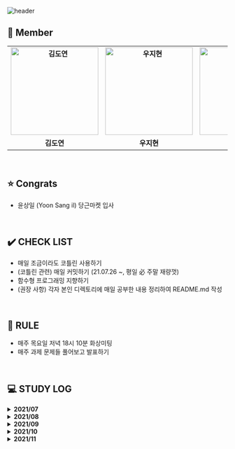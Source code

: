 ![header](https://capsule-render.vercel.app/api?type=waving&color=gradient&customColorList=10&height=320&section=header&text=Kotlism&fontSize=90&fontAlignY=35&desc=🐇%20Let's%20study%20Kotlin%20together!&descAlignY=60)


 ## 👋 **Member**

<table align="center" style="font-weight : bold">
    <tr>
        <td align="center">
            <a href="https://github.com/DyeonKim">                 
                <img alt="김도연" src="https://avatars.githubusercontent.com/DyeonKim" width="200" />            
            </a>
        </td>
        <td align="center">
            <a href="https://github.com/wjh51333">                 
                <img alt="우지현" src="https://avatars.githubusercontent.com/wjh51333" width="200" />            
            </a>
        </td>
        <td align="center">
            <a href="https://github.com/sangilyoon-dev">                 
                <img alt="윤상일" src="https://avatars.githubusercontent.com/sangilyoon-dev" width="200" />            
            </a>
        </td>
        <td align="center">
            <a href="https://github.com/eel0511">                 
                <img alt="이수형" src="https://avatars.githubusercontent.com/eel0511" width="200" />            
            </a>
        </td>
        <td align="center">
            <a href="https://github.com/Jueundev">                 
                <img alt="최주은" src="https://avatars.githubusercontent.com/Jueundev" width="200" />            
            </a>
        </td>
    </tr>
    <tr>
        <td align="center">김도연</td>
        <td align="center">우지현</td>
        <td align="center">🎉 윤상일</td>
        <td align="center">이수형</td>
        <td align="center">최주은</td>
    </tr>
</table>

<br />

## ⭐ **Congrats**
 - 윤상일 (Yoon Sang il) 당근마켓 입사

<br />

## ✔️ **CHECK LIST**  
- 매일 조금이라도 코틀린 사용하기  
- (코틀린 관련) 매일 커밋하기 (21.07.26 ~, 평일 必 주말 재량껏)  
- 함수형 프로그래밍 지향하기  
- (권장 사항) 각자 본인 디렉토리에 매일 공부한 내용 정리하여 README.md 작성
  

<br />

## 📌 **RULE**  
 - 매주 목요일 저녁 18시 10분 화상미팅  
 - 매주 과제 문제들 풀어보고 발표하기  

<br />

## 💻 STUDY LOG

<details markdown="1">
<summary><strong> 2021/07</strong></summary>

- 1주차 (2021/7/23 ~ 2021/07/30)

  [백준 알고리즘 단계별 문제풀이 ~20](https://www.acmicpc.net/step)

</details>



<details markdown="1">
<summary><strong> 2021/08</strong></summary>

- 2주차 (2021/7/31 ~ 2021/08/06)

  |  레벨   |                             문제                             |   유형   |
  | :-----: | :----------------------------------------------------------: | :------: |
  | Level 3 | [네트워크](https://programmers.co.kr/learn/courses/30/lessons/43162) | DFS/BFS  |
  | Level 2 | [순위 검색](https://programmers.co.kr/learn/courses/30/lessons/72412) | 자료구조 |
  | Level 2 | [문자열 압축](https://programmers.co.kr/learn/courses/30/lessons/60057) |  문자열  |

  

- 3주차 (2021/08/07 ~ 2021/08/13)

  |  레벨  |                             문제                             |  유형   |
  | :----: | :----------------------------------------------------------: | :-----: |
  | 실버 1 |   [BOJ 7576 토마토](https://www.acmicpc.net/problem/7576)    |   BFS   |
  | 실버 2 | [BOJ 1012 유기농 배추](https://www.acmicpc.net/problem/1012) | DFS/BFS |
  | 골드 5 |   [BOJ 2589 보물섬](https://www.acmicpc.net/problem/2589)    |   BFS   |

  

- 4주차 (2021/08/14 ~ 2021/08/20)

  |  레벨  |                            문제                            |      유형      |
  | :----: | :--------------------------------------------------------: | :------------: |
  | 골드 5 | [BOJ 2800 괄호제거](https://www.acmicpc.net/problem/2800)  |    자료구조    |
  | 실버 2 | [BOJ 11279 최대 힙](https://www.acmicpc.net/problem/11279) |    자료구조    |
  | 골드 3 |   [BOJ 4256 트리](https://www.acmicpc.net/problem/4256)    | 트리, 분할정복 |

  

- 5주차 (2021/08/21 ~ 2021/08/27)

  |  레벨  |                             문제                             |  유형  |
  | :----: | :----------------------------------------------------------: | :----: |
  | 실버 3 | [BOJ 21275 폰 호석만](https://www.acmicpc.net/problem/21275) |  수학  |
  | 골드 5 | [BOJ 19598 최소 회의실 개수](https://www.acmicpc.net/problem/19598) | 그리디 |
  | 실버 1 | [BOJ 21317 징검다리 건너기](https://www.acmicpc.net/problem/21317) |   DP   |

  

</details>


<details markdown="1">
<summary><strong> 2021/09</strong></summary>
<br>
<table style="text-aling:center">
    <thead>
        <tr align="center">
        	<th> </th>
    		<th>레벨</th>
    		<th>문제</th>
    		<th>유형</th>
    	</tr>
    </thead>
    <tbody>
        <tr align="center">
            <td rowspan="3">6주차<br>(2021/08/28 ~ 2021/09/03)</td>
            <td>골드 4</td>
            <td>
                <a href="https://www.acmicpc.net/problem/1915">
                    BOJ 1915 가장 큰 정사각형
                </a>
            </td>
            <td>DP</td>
        </tr>
        <tr align="center">
            <td>실버 1</td>
            <td>
                <a href="https://www.acmicpc.net/problem/10922">
                    BOJ 10922 겹치는 건 싫어
                </a>
            </td>
            <td>투 포인터</td>
        </tr>
        <tr align="center">
            <td>실버 1</td>
            <td>
                <a href="https://www.acmicpc.net/problem/21608">
                    BOJ 21608 상어 초등학교
                </a>
            </td>
            <td>구현</td>
        </tr>
        <tr align="center">
            <td rowspan="3">7주차<br>(2021/09/04 ~ 2021/09/11)</td>
            <td>골드 5</td>
            <td>
                <a href="https://www.acmicpc.net/problem/15686">
                    BOJ 15686 치킨 배달
                </a>
            </td>
            <td>브루트포스</td>
        </tr>
        <tr align="center">
            <td>골드 5</td>
            <td>
                <a href="https://www.acmicpc.net/problem/16234">
                    BOJ 16234 인구 이동
                </a>
            </td>
            <td>BFS, 구현, 시뮬레이션</td>
        </tr>
        <tr align="center">
            <td>골드 5</td>
            <td>
                <a href="https://www.acmicpc.net/problem/13023">
                    BOJ 13023 ABCDE
                </a>
            </td>
            <td>DFS</td>
        </tr>
        <tr align="center">
            <td rowspan="3">8주차<br>(2021/09/12 ~ 2021/09/19)</td>
            <td>골드 4</td>
            <td>
                <a href="https://www.acmicpc.net/problem/13397">
                    BOJ 13397 구간 나누기 2
                </a>
            </td>
            <td>이분 탐색</td>
        </tr>
        <tr align="center">
            <td>골드 4</td>
            <td>
                <a href="https://www.acmicpc.net/problem/2580">
                    BOJ 2580 스도쿠
                </a>
            </td>
            <td>백트래킹</td>
        </tr>
        <tr align="center">
            <td>골드 4</td>
            <td>
                <a href="https://www.acmicpc.net/problem/2374">
                    BOJ 2374 같은 수로 만들기
                </a>
            </td>
            <td>분할정복, 그리디</td>
        </tr>
        <tr align="center">
            <td rowspan="3">9주차<br>(2021/09/17 ~ 2021/09/23)</td>
            <td>골드 4</td>
            <td>
                <a href="https://www.acmicpc.net/problem/16916">
                    BOJ 16916 부분 문자열
                </a>
            </td>
            <td>문자열</td>
        </tr>
        <tr align="center">
            <td>골드 3</td>
            <td>
                <a href="https://www.acmicpc.net/problem/1918">
                    BOJ 1918 후위 표기식
                </a>
            </td>
            <td>자료구조</td>
        </tr>
        <tr align="center">
            <td>골드 5</td>
            <td>
                <a href="https://www.acmicpc.net/problem/7662">
                    BOJ 7662 이중 우선순위 큐
                </a>
            </td>
            <td>자료구조</td>
        </tr>
        <tr align="center">
            <td rowspan="3">10주차<br>(2021/09/24 ~ 2021/09/30)</td>
            <td>골드 2</td>
            <td>
                <a href="https://www.acmicpc.net/problem/2263">
                    BOJ 2263 트리의 순회
                </a>
            </td>
            <td>트리</td>
        </tr>
        <tr align="center">
            <td>골드 5</td>
            <td>
                <a href="https://www.acmicpc.net/problem/1747">
                    BOJ 1747 소수 & 팰린드롬
                </a>
            </td>
            <td>브루트포스, 에라토스테네스의 체</td>
        </tr>
    </tbody>
</table>


</details>


<details markdown="1">
<summary><strong> 2021/10</strong></summary>
<br>
<table style="text-aling:center">
    <thead>
        <tr align="center">
        	<th> </th>
    		<th>레벨</th>
    		<th>문제</th>
    		<th>유형</th>
    	</tr>
    </thead>
    <tbody>
        <tr align="center">
            <td rowspan="3">11주차<br>(2021/10/01 ~ 2021/10/07)</td>
            <td>골드 4</td>
            <td>
                <a href="https://www.acmicpc.net/problem/1715">
                    BOJ 1715 카드 정렬하기
                </a>
            </td>
            <td>그리디</td>
        </tr>
        <tr align="center">
            <td>실버 1</td>
            <td>
                <a href="https://www.acmicpc.net/problem/21317">
                    BOJ 21317 징검다리 건너기
                </a>
            </td>
            <td>DP</td>
        </tr>
        <tr align="center">
            <td>골드 3</td>
            <td>
                <a href="https://www.acmicpc.net/problem/10942">
                    BOJ 10942 팰린드롬?
                </a>
            </td>
            <td>DP</td>
        </tr>
        <tr align="center">
            <td rowspan="3">12주차<br>(2021/10/08 ~ 2021/10/15)</td>
            <td>골드 4</td>
            <td>
                <a href="https://www.acmicpc.net/problem/1806">
                    BOJ 1806 부분합
                </a>
            </td>
            <td>투 포인터</td>
        </tr>
        <tr align="center">
            <td>골드 1</td>
            <td>
                <a href="https://www.acmicpc.net/problem/21611">
                    BOJ 21611 마법사 상어와 블리자드
                </a>
            </td>
            <td>구현</td>
        </tr>
        <tr align="center">
            <td>골드 4</td>
            <td>
                <a href="https://www.acmicpc.net/problem/16932">
                    BOJ 16932 모양 만들기
                </a>
            </td>
            <td>그래프 탐색</td>
        </tr>
        <tr align="center">
            <td rowspan="3">14주차<br>(2021/10/23 ~ 2021/10/28)</td>
             <td>골드 5</td>
            <td>
                <a href="https://www.acmicpc.net/problem/14500">
                    BOJ 14500 테트로미노
                </a>
            </td>
            <td>완전탐색</td>
        </tr>
        <tr align="center">
            <td>골드 4</td>
            <td>
                <a href="https://www.acmicpc.net/problem/17144">
                    BOJ 17144 미세먼지 안녕!
                </a>
            </td>
            <td>시뮬레이션</td>
        </tr>
        <tr align="center">
            <td>골드 4</td>
            <td>
                <a href="https://www.acmicpc.net/problem/1477">
                    BOJ 1477 휴게소 세우기
                </a>
            </td>
            <td>이분탐색</td>
        </tr>
    </tbody>
</table>

</details>



<details markdown="1">
<summary><strong> 2021/11</strong></summary>
<br>
<table style="text-aling:center">
    <thead>
        <tr align="center">
        	<th> </th>
    		<th>레벨</th>
    		<th>문제</th>
    		<th>유형</th>
    	</tr>
    </thead>
    <tbody>
        <tr align="center">
            <td rowspan="3">15주차<br>(2021/10/29 ~ 2021/11/04)</td>
            <td>골드 2</td>
            <td>
                <a href="https://www.acmicpc.net/problem/17136">
                    BOJ 17136 색종이 붙이기
                </a>
            </td>
            <td>백트래킹</td>
        </tr>
        <tr align="center">
            <td>골드 4</td>
            <td>
                <a href="https://www.acmicpc.net/problem/1493">
                    BOJ 1493 박스 채우기
                </a>
            </td>
            <td>분할정복</td>
        </tr>
        <tr align="center">
            <td>골드 5</td>
            <td>
                <a href="https://www.acmicpc.net/problem/2671">
                    BOJ 2671 잠수함식별
                </a>
            </td>
            <td>문자열</td>
        </tr>
        <tr align="center">
            <td rowspan="3">16주차<br>(2021/11/05 ~ 2021/11/11)</td>
            <td>골드 5</td>
            <td>
                <a href="https://www.acmicpc.net/problem/2493">
                    BOJ 2493 탑
                </a>
            </td>
            <td>자료구조</td>
        </tr>
        <tr align="center">
            <td>골드 4</td>
            <td>
                <a href="https://www.acmicpc.net/problem/17255">
                    BOJ 17255 N으로 만들기
                </a>
            </td>
            <td>자료구조</td>
        </tr>
        <tr align="center">
            <td>골드 5</td>
            <td>
                <a href="https://www.acmicpc.net/problem/14675">
                    BOJ 14675 단절점과 단절선
                </a>
            </td>
            <td>트리</td>
        </tr>
        <tr align="center">
            <td rowspan="3">17주차<br>(2021/11/12 ~ 2021/11/18)</td>
             <td>골드 3</td>
            <td>
                <a href="https://www.acmicpc.net/problem/2109">
                    BOJ 2109 순회강연
                </a>
            </td>
            <td>그리디</td>
        </tr>
        <tr align="center">
            <td>골드 5</td>
            <td>
                <a href="https://www.acmicpc.net/problem/12865">
                    BOJ 12865 평범한 배낭
                </a>
            </td>
            <td>DP</td>
        </tr>
        <tr align="center">
            <td>골드 4</td>
            <td>
                <a href="https://www.acmicpc.net/problem/15961">
                    BOJ 15961 회전 초밥
                </a>
            </td>
            <td>투 포인터, 슬라이딩 윈도우</td>
        </tr>
        <tr align="center">
            <td rowspan="3">18주차<br>(2021/11/19 ~ 2021/11/25)</td>
             <td>골드 2</td>
            <td>
                <a href="https://www.acmicpc.net/problem/12100">
                    BOJ 12100 2048 (Easy)
                </a>
            </td>
            <td>구현</td>
        </tr>
        <tr align="center">
            <td>골드 4</td>
            <td>
                <a href="https://www.acmicpc.net/problem/17141">
                    BOJ 17141 연구소 2
                </a>
            </td>
            <td>그래프</td>
        </tr>
        <tr align="center">
            <td>골드 3</td>
            <td>
                <a href="https://www.acmicpc.net/problem/14391">
                    BOJ 14391 종이 조각
                </a>
            </td>
            <td>완전탐색</td>
        </tr>
    </tbody>
</table>

</details>

